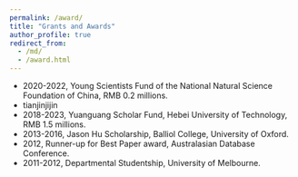 ```yaml
---
permalink: /award/
title: "Grants and Awards"
author_profile: true
redirect_from: 
  - /md/
  - /award.html
---
```

-  2020-2022, Young Scientists Fund of the National Natural Science Foundation of China, RMB 0.2 millions.
-  tianjinjijin
-  2018-2023, Yuanguang Scholar Fund, Hebei University of Technology, RMB 1.5 millions.
-  2013-2016, Jason Hu Scholarship, Balliol College, University of Oxford.
-  2012, Runner-up for Best Paper award, Australasian Database Conference.
-  2011-2012, Departmental Studentship, University of Melbourne.
